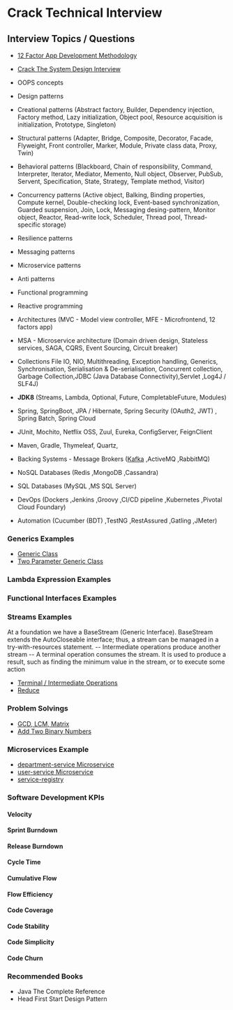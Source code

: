 # Crack Technical Interview
 
## Interview Topics / Questions
* [12 Factor App Development Methodology](https://12factor.net/)
* [Crack The System Design Interview](https://tianpan.co/notes/2016-02-13-crack-the-system-design-interview)
* OOPS concepts
* Design patterns
* Creational patterns (Abstract factory, Builder, Dependency injection, Factory method, Lazy initialization, Object pool, Resource acquisition is initialization, Prototype, Singleton)
* Structural patterns (Adapter, Bridge, Composite, Decorator, Facade, Flyweight, Front controller, Marker, Module, Private class data, Proxy, Twin)
* Behavioral patterns (Blackboard, Chain of responsibility, Command, Interpreter, Iterator, Mediator, Memento, Null object, Observer, PubSub, Servent, Specification, State, Strategy, Template method, Visitor)
* Concurrency patterns (Active object, Balking, Binding properties, Compute kernel, Double-checking lock, Event-based synchronization, Guarded suspension, Join, Lock, Messaging desing-pattern, Monitor object, Reactor, Read-write lock, Scheduler, Thread pool, Thread-specific storage)
* Resilience patterns
* Messaging patterns
* Microservice patterns
* Anti patterns

* Functional programming
* Reactive programming
* Architectures (MVC - Model view controller, MFE - Microfrontend, 12 factors app) 
* MSA - Microservice architecture (Domain driven design, Stateless services, SAGA, CQRS, Event Sourcing, Circuit breaker)


* Collections File IO, NIO, Multithreading, Exception handling, Generics, Synchronisation, Serialisation & De-serialisation,
Concurrent collection, Garbage Collection,JDBC (Java Database Connectivity),Servlet ,Log4J / SLF4J) 

* __JDK8__ (Streams, Lambda, Optional, Future, CompletableFuture, Modules) 

* Spring, SpringBoot, JPA / Hibernate, Spring Security (OAuth2, JWT) , Spring Batch, Spring Cloud

* JUnit, Mochito, Netflix OSS, Zuul, Eureka, ConfigServer, FeignClient
* Maven, Gradle, Thymeleaf, Quartz, 

* Backing Systems - Message Brokers ([Kafka](https://tianpan.co/notes/61-what-is-apache-kafka) ,ActiveMQ ,RabbitMQ)
* NoSQL Databases
(Redis
,MongoDB
,Cassandra)

* SQL Databases
(MySQL
,MS SQL Server)

* DevOps
(Dockers
,Jenkins
,Groovy
,CI/CD pipeline
,Kubernetes 
,Pivotal Cloud Foundary)

* Automation
(Cucumber (BDT)
,TestNG
,RestAssured
,Gatling
,JMeter)


### Generics Examples
* [Generic Class](https://github.com/jawadsiddiqui/ProblemSolvings/blob/master/src/com/company/GenericClass.java)
* [Two Parameter Generic Class](https://github.com/jawadsiddiqui/ProblemSolvings/blob/master/src/com/company/TwoParamGenClass.java)

### Lambda Expression Examples

### Functional Interfaces Examples

### Streams Examples
At a foundation we have a BaseStream (Generic Interface). BaseStream extends the AutoCloseable interface; thus, a stream can be managed in a try-with-resources statement.
-- Intermediate operations produce another stream
-- A terminal operation consumes the stream. It is used to produce a result, such as finding the minimum value in the stream, or to execute some action

* [Terminal / Intermediate Operations](https://github.com/jawadsiddiqui/ProblemSolvings/blob/master/src/com/company/StreamClass.java)
* [Reduce](https://github.com/jawadsiddiqui/ProblemSolvings/blob/master/src/com/company/StreamClass.java)

### Problem Solvings
* [GCD, LCM, Matrix](https://github.com/jawadsiddiqui/ProblemSolvings/blob/master/src/com/company/Main.java)
* [Add Two Binary Numbers](https://github.com/jawadsiddiqui/ProblemSolvings/blob/master/src/com/company/Main.java)

### Microservices Example
* [department-service Microservice](https://github.com/jawadsiddiqui/department-service)
* [user-service Microservice](https://github.com/jawadsiddiqui/user-service)
* [service-registry](https://github.com/jawadsiddiqui/service-registry)

### Software Development KPIs
#### Velocity
#### Sprint Burndown
#### Release Burndown
#### Cycle Time
#### Cumulative Flow
#### Flow Efficiency
#### Code Coverage
#### Code Stability
#### Code Simplicity
#### Code Churn



### Recommended Books
* Java The Complete Reference
* Head First Start Design Pattern







